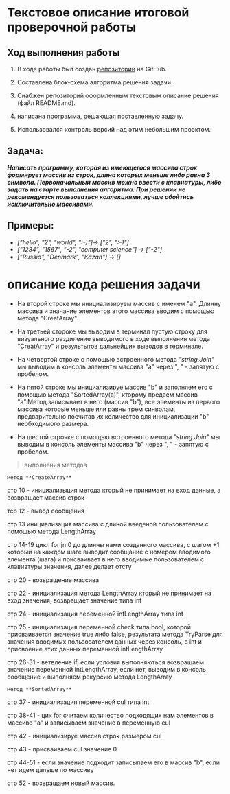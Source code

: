 # Текстовое описание итоговой проверочной работы

## Ход выполнения работы
1. В ходе работы был создан [репозиторий](https://github.com/Ageev-Sergey/final-verification-work.git) на GitHub.

2. Составлена блок-схема алгоритма решения задачи.
3. Снабжен репозиторий оформленным текстовым описание решения (файл README.md).
4. написана программа, решающая поставленную задачу.
5. Использовался контроль версий над этим небольшим проэктом.

## Задача:
_**Написать программу, которая из имеющегося массива строк формирует массив из строк, длина которых меньше либо равна 3 символа. Первоначальный массив можно ввести с клавиатуры, либо задать на старте выполнения алгоритма. При решении не рекомендуется пользоваться коллекциями, лучше обойтись исключительно массивами.**_

## Примеры:
+ _["hello", "2", "world", ":-)"]-> ["2", ":-)"]_
+ _["1234", "1567", "-2", "computer science"] -> ["-2"]_
+ _["Russia", "Denmark", "Kazan"] -> []_

# описание кода решения задачи

+ На второй строке мы инициализируем массив с именем "a". Длинну массива и значание элементов этого массива вводим с помощью метода "CreatArray".

+ На третьей стороке мы выводим в терминал пустую строку для визуального раздиление выводимого в ходе выполнения метода "CreatArray" и результытов дальнейших выводов в терминале.

+ На четвертой строке с помощью встроенного метода _"string.Join"_ мы выводим в консоль элементы массива "a" через ", " - запятую с пробелом.

+ На пятой строке мы инициализируе массив "b" и заполняем его с помощью метода "SortedArray(a)", кторому предаем массив "a".Метод записывает в него (массив "b"), все элементы из первого массива которые меньше или равны трем синволам, предварительно посчитав их количество для инициализации "b" необходимого размера.

+ На шестой строчке с помощью встроенного метода _"string.Join"_ мы выводим в консоль элементы массива "b" через ", " - запятую с пробелом.


> выполнения методов

    метод **CreateArray**

стр 10 - инициализыция метода кторый не принимает на вход данные, а возвращает массив строк

тср 12 - вывод сообщения

стр 13 инициализация массива с длиной введеной пользователем с помощью метода LengthArray

стр 14-19 цикл for jn 0 до длинны нами созданного массива, с шагом +1
который на каждом шаге выводит сообщание с номером вводимого элемента (шага)
и присваивает в него вводимые пользователем с клавиатуры значения,
далее делает отсту

стр 20 - возвращение массива

стр 22 - инициализация метода LengthArray кторый не принимает на вход значения, возвращает значение типа int

стр 24 - инициализация переменной intLengthArray типа int

стр 25 - инициализация переменной check типа bool, которой присваивается значение true либо false, результата метода TryParse для значения вводимых пользователем данных через консоль, в int и присвоение этих данных переменной intLengthArray

стр 26-31 - ветвление if, если условия выполняються возвращаем значение переменной intLengthArray, если нет, выводим в консоль сообщение и выполняем рекурсию метода LengthArray

    метод **SortedArray**

стр 37 - инициализация переменной cul типа int

стр 38-41 - цик for считаем количество подходящих нам элементов в массиве "a" и записываем значение в переменную cul

стр 42 - инициализируе массив строк размером cul

стр 43 - присваиваем cul значение 0

стр 44-51 - если значение подходит записыпаем его в массив "b", если нет идем дальше по массиву

стр 52 - возвращаем новый массив.